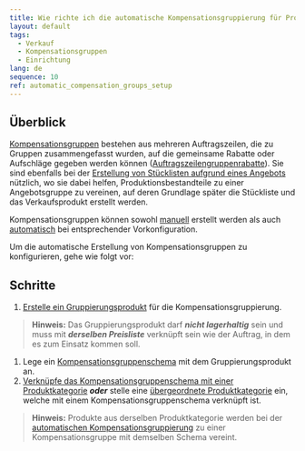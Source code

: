 ```yaml
---
title: Wie richte ich die automatische Kompensationsgruppierung für Produktkategorien ein?
layout: default
tags:
  - Verkauf
  - Kompensationsgruppen
  - Einrichtung
lang: de
sequence: 10
ref: automatic_compensation_groups_setup
---
```


## Überblick
[Kompensationsgruppen](Rabattformen_in_metasfresh) bestehen aus mehreren Auftragszeilen, die zu Gruppen zusammengefasst wurden, auf die gemeinsame Rabatte oder Aufschläge gegeben werden können ([Auftragszeilengruppenrabatte](Auftragszeilengruppenrabatt)). Sie sind ebenfalls bei der [Erstellung von Stücklisten aufgrund eines Angebots](Stueckliste_bei_Auftragsgenerierung) nützlich, wo sie dabei helfen, Produktionsbestandteile zu einer Angebotsgruppe zu vereinen, auf deren Grundlage später die Stückliste und das Verkaufsprodukt erstellt werden.

Kompensationsgruppen können sowohl [manuell](Kompensationsgruppen_manuell_erstellen) erstellt werden als auch [automatisch](Kompensationsgruppen_automatisch_erstellen) bei entsprechender Vorkonfiguration.

Um die automatische Erstellung von Kompensationsgruppen zu konfigurieren, gehe wie folgt vor:

## Schritte
1. [Erstelle ein Gruppierungsprodukt](Gruppierungsprodukt_anlegen) für die Kompensationsgruppierung.
 >**Hinweis:** Das Gruppierungsprodukt darf ***nicht lagerhaltig*** sein und muss mit ***derselben Preisliste*** verknüpft sein wie der Auftrag, in dem es zum Einsatz kommen soll.

1. Lege ein [Kompensationsgruppenschema](Kompensationsgruppenschema_anlegen) mit dem Gruppierungsprodukt an.
1. [Verknüpfe das Kompensationsgruppenschema mit einer Produktkategorie](Kompensationsgruppenschema_Produktkategorie) ***oder*** stelle eine [übergeordnete Produktkategorie](Uebergeordnete_Produktkategorie) ein, welche mit einem Kompensationsgruppenschema verknüpft ist.
 >**Hinweis:** Produkte aus derselben Produktkategorie werden bei der [automatischen Kompensationsgruppierung](Kompensationsgruppen_automatisch_erstellen) zu einer Kompensationsgruppe mit demselben Schema vereint.
